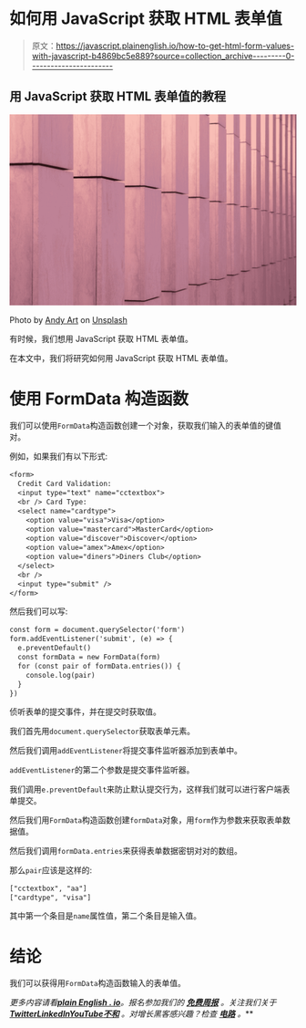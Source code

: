 # 如何用 JavaScript 获取 HTML 表单值

> 原文：<https://javascript.plainenglish.io/how-to-get-html-form-values-with-javascript-b4869bc5e889?source=collection_archive---------0----------------------->

## 用 JavaScript 获取 HTML 表单值的教程

![](img/c9ed190db4162bfc15f415419ba4528e.png)

Photo by [Andy Art](https://unsplash.com/@trojantry?utm_source=medium&utm_medium=referral) on [Unsplash](https://unsplash.com?utm_source=medium&utm_medium=referral)

有时候，我们想用 JavaScript 获取 HTML 表单值。

在本文中，我们将研究如何用 JavaScript 获取 HTML 表单值。

# 使用 FormData 构造函数

我们可以使用`FormData`构造函数创建一个对象，获取我们输入的表单值的键值对。

例如，如果我们有以下形式:

```
<form>
  Credit Card Validation:
  <input type="text" name="cctextbox">
  <br /> Card Type:
  <select name="cardtype">
    <option value="visa">Visa</option>
    <option value="mastercard">MasterCard</option>
    <option value="discover">Discover</option>
    <option value="amex">Amex</option>
    <option value="diners">Diners Club</option>
  </select>
  <br />
  <input type="submit" />
</form>
```

然后我们可以写:

```
const form = document.querySelector('form')
form.addEventListener('submit', (e) => {
  e.preventDefault()
  const formData = new FormData(form)
  for (const pair of formData.entries()) {
    console.log(pair)
  }
})
```

侦听表单的提交事件，并在提交时获取值。

我们首先用`document.querySelector`获取表单元素。

然后我们调用`addEventListener`将提交事件监听器添加到表单中。

`addEventListener`的第二个参数是提交事件监听器。

我们调用`e.preventDefault`来防止默认提交行为，这样我们就可以进行客户端表单提交。

然后我们用`FormData`构造函数创建`formData`对象，用`form`作为参数来获取表单数据值。

然后我们调用`formData.entries`来获得表单数据密钥对对的数组。

那么`pair`应该是这样的:

```
["cctextbox", "aa"]
["cardtype", "visa"]
```

其中第一个条目是`name`属性值，第二个条目是输入值。

# 结论

我们可以获得用`FormData`构造函数输入的表单值。

*更多内容请看*[***plain English . io***](https://plainenglish.io/)*。报名参加我们的* [***免费周报***](http://newsletter.plainenglish.io/) *。关注我们关于*[***Twitter***](https://twitter.com/inPlainEngHQ)[***LinkedIn***](https://www.linkedin.com/company/inplainenglish/)*[***YouTube***](https://www.youtube.com/channel/UCtipWUghju290NWcn8jhyAw)*[***不和***](https://discord.gg/GtDtUAvyhW) *。对增长黑客感兴趣？检查* [***电路***](https://circuit.ooo/) *。***